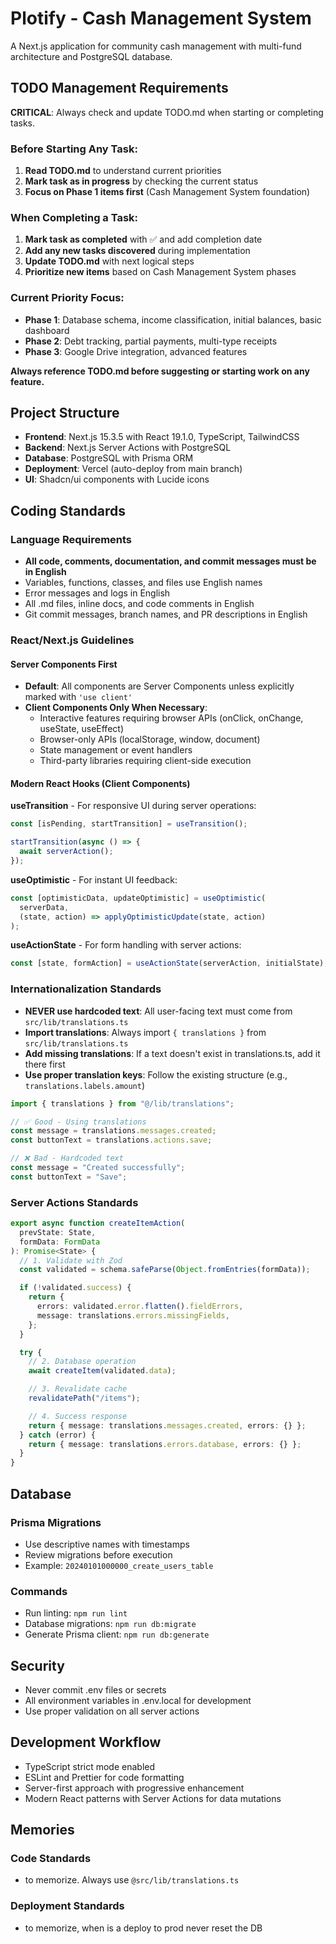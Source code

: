 # Plotify - Cash Management System

A Next.js application for community cash management with multi-fund architecture and PostgreSQL database.

## TODO Management Requirements

**CRITICAL**: Always check and update TODO.md when starting or completing tasks.

### Before Starting Any Task:

1. **Read TODO.md** to understand current priorities
2. **Mark task as in progress** by checking the current status
3. **Focus on Phase 1 items first** (Cash Management System foundation)

### When Completing a Task:

1. **Mark task as completed** with ✅ and add completion date
2. **Add any new tasks discovered** during implementation
3. **Update TODO.md** with next logical steps
4. **Prioritize new items** based on Cash Management System phases

### Current Priority Focus:

- **Phase 1**: Database schema, income classification, initial balances, basic dashboard
- **Phase 2**: Debt tracking, partial payments, multi-type receipts
- **Phase 3**: Google Drive integration, advanced features

**Always reference TODO.md before suggesting or starting work on any feature.**

## Project Structure

- **Frontend**: Next.js 15.3.5 with React 19.1.0, TypeScript, TailwindCSS
- **Backend**: Next.js Server Actions with PostgreSQL
- **Database**: PostgreSQL with Prisma ORM
- **Deployment**: Vercel (auto-deploy from main branch)
- **UI**: Shadcn/ui components with Lucide icons

## Coding Standards

### Language Requirements

- **All code, comments, documentation, and commit messages must be in English**
- Variables, functions, classes, and files use English names
- Error messages and logs in English
- All .md files, inline docs, and code comments in English
- Git commit messages, branch names, and PR descriptions in English

### React/Next.js Guidelines

#### Server Components First

- **Default**: All components are Server Components unless explicitly marked with `'use client'`
- **Client Components Only When Necessary**:
  - Interactive features requiring browser APIs (onClick, onChange, useState, useEffect)
  - Browser-only APIs (localStorage, window, document)
  - State management or event handlers
  - Third-party libraries requiring client-side execution

#### Modern React Hooks (Client Components)

**useTransition** - For responsive UI during server operations:

```typescript
const [isPending, startTransition] = useTransition();

startTransition(async () => {
  await serverAction();
});
```

**useOptimistic** - For instant UI feedback:

```typescript
const [optimisticData, updateOptimistic] = useOptimistic(
  serverData,
  (state, action) => applyOptimisticUpdate(state, action)
);
```

**useActionState** - For form handling with server actions:

```typescript
const [state, formAction] = useActionState(serverAction, initialState);
```

### Internationalization Standards

- **NEVER use hardcoded text**: All user-facing text must come from `src/lib/translations.ts`
- **Import translations**: Always import `{ translations }` from `src/lib/translations.ts`
- **Add missing translations**: If a text doesn't exist in translations.ts, add it there first
- **Use proper translation keys**: Follow the existing structure (e.g., `translations.labels.amount`)

```typescript
import { translations } from "@/lib/translations";

// ✅ Good - Using translations
const message = translations.messages.created;
const buttonText = translations.actions.save;

// ❌ Bad - Hardcoded text
const message = "Created successfully";
const buttonText = "Save";
```

### Server Actions Standards

```typescript
export async function createItemAction(
  prevState: State,
  formData: FormData
): Promise<State> {
  // 1. Validate with Zod
  const validated = schema.safeParse(Object.fromEntries(formData));

  if (!validated.success) {
    return {
      errors: validated.error.flatten().fieldErrors,
      message: translations.errors.missingFields,
    };
  }

  try {
    // 2. Database operation
    await createItem(validated.data);

    // 3. Revalidate cache
    revalidatePath("/items");

    // 4. Success response
    return { message: translations.messages.created, errors: {} };
  } catch (error) {
    return { message: translations.errors.database, errors: {} };
  }
}
```

## Database

### Prisma Migrations

- Use descriptive names with timestamps
- Review migrations before execution
- Example: `20240101000000_create_users_table`

### Commands

- Run linting: `npm run lint`
- Database migrations: `npm run db:migrate`
- Generate Prisma client: `npm run db:generate`

## Security

- Never commit .env files or secrets
- All environment variables in .env.local for development
- Use proper validation on all server actions

## Development Workflow

- TypeScript strict mode enabled
- ESLint and Prettier for code formatting
- Server-first approach with progressive enhancement
- Modern React patterns with Server Actions for data mutations

## Memories

### Code Standards

- to memorize. Always use `@src/lib/translations.ts`

### Deployment Standards

- to memorize, when is a deploy to prod never reset the DB
